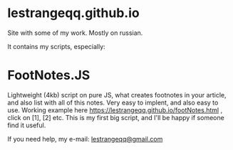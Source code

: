 # lestrangeqq.github.io
Site with some of my work. Mostly on russian.

It contains my scripts, especially:

# FootNotes.JS
Lightweight (4kb) script on pure JS, what creates footnotes in your article, and also list with all of this notes.
Very easy to implent, and also easy to use. Working example here https://lestrangeqq.github.io/footNotes.html , click on [1], [2] etc. This is my first big script, and I'll be happy if someone find it useful.

If you need help, my e-mail: lestrangeqq@gmail.com
